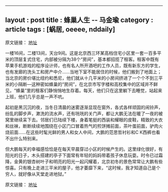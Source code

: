  ---
layout : post
title : 蜂巢人生 -- 马金瑜
category : article
tags : [蜗居, oeeee, nddaily]
---

原文链接： [地址](http://epaper.oeeee.com/A/html/2012-11/21/content_1757884.htm)

一楼16间，二楼13间，天台9间。这是北京西三环某高档住宅小区里一套一百多平米的顶层复式住宅，内部被分隔为38个“房间”，基本都招揽了租客。租客中既有苹果手机游戏的程序设计师，也有名人所开酒吧的工作人员，既有新东方的学生，也有发廊的洗头工和房产中介……当地下室不能居住的时候，他们搬到了地面上；当北京的房价堪比纽约和悉尼，他们就从十几平米的小房间挤进了一个个不到三平米的小隔断—这种密如蜂巢的“房间”，在北京市写字楼和高校集中的区域并不鲜见，“蜂巢”里的租客们静悄悄地生存着。每天，他们只在这里躺下去睡觉，站起来上班，他们几乎总是一声不吭。

起初是黑沉沉的夜，当冬日清晨的迷雾逐渐显现在窗外，各式各样顽固的闹铃声，纷乱的脚步声，漱洗的流水声，还有咣咣的关门声，都让大鹏无法在暖了一夜的被窝里继续呆下去。邻居们已陆续下楼，身着笔挺的西装和耀眼的皮鞋，精致的大衣和丝袜，断断续续地围绕在小区门口冒着热气的煎饼摊前面，茶叶蛋前面，驴肉火烧前面……在这些时髦光鲜的男人和女人中间，大鹏的范思哲衬衫和C K西裤也看不出什么特别来。

但大鹏每天的幸福感恰恰是在每天早晨穿过小区的时候产生的。这里绿化很好，有阳光的日子，木头搭建的亭子下面常有年轻的妈妈带着孩子休息玩耍。时令已过霜降，金黄的银杏树叶子和明亮的阳光一起闪耀着，北京初冬的景色常常让大鹏有些惊喜。只有晚上走进三平米的屋子，他才萎靡下来，“这时候，我才知道自己是个穷人，就好像从天堂走进地狱。”


原文链接： [地址](http://epaper.oeeee.com/A/html/2012-11/21/content_1757884.htm)